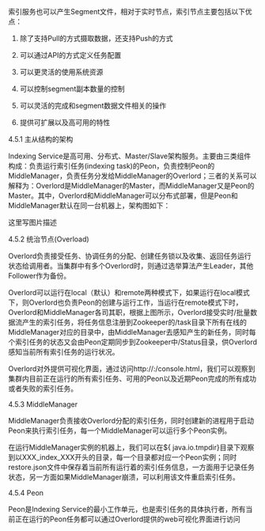 索引服务也可以产生Segment文件，相对于实时节点，索引节点主要包括以下优点： 

1. 除了支持Pull的方式摄取数据，还支持Push的方式 

2. 可以通过API的方式定义任务配置 

3. 可以更灵活的使用系统资源 

4. 可以控制segment副本数量的控制 

5. 可以灵活的完成和segment数据文件相关的操作 

6. 提供可扩展以及高可用的特性



4.5.1 主从结构的架构

Indexing Service是高可用、分布式、Master/Slave架构服务。主要由三类组件构成：负责运行索引任务\(indexing task\)的Peon，负责控制Peon的MiddleManager，负责任务分发给MiddleManager的Overlord；三者的关系可以解释为：Overlord是MiddleManager的Master，而MiddleManager又是Peon的Master。其中，Overlord和MiddleManager可以分布式部署，但是Peon和MiddleManager默认在同一台机器上，架构图如下：



这里写图片描述



4.5.2 统治节点\(Overload\)

Overlord负责接受任务、协调任务的分配、创建任务锁以及收集、返回任务运行状态给调用者。当集群中有多个Overlord时，则通过选举算法产生Leader，其他Follower作为备份。



Overlord可以运行在local（默认）和remote两种模式下，如果运行在local模式下，则Overlord也负责Peon的创建与运行工作，当运行在remote模式下时，Overlord和MiddleManager各司其职，根据上图所示，Overlord接受实时/批量数据流产生的索引任务，将任务信息注册到Zookeeper的/task目录下所有在线的MiddleManager对应的目录中，由MiddleManager去感知产生的新任务，同时每个索引任务的状态又会由Peon定期同步到Zookeeper中/Status目录，供Overlord感知当前所有索引任务的运行状况。



Overlord对外提供可视化界面，通过访问http://:/console.html，我们可以观察到集群内目前正在运行的所有索引任务、可用的Peon以及近期Peon完成的所有成功或者失败的索引任务。



4.5.3 MiddleManager

MiddleManager负责接收Overlord分配的索引任务，同时创建新的进程用于启动Peon来执行索引任务，每一个MiddleManager可以运行多个Peon实例。



在运行MiddleManager实例的机器上，我们可以在${ java.io.tmpdir}目录下观察到以XXX\_index\_XXX开头的目录，每一个目录都对应一个Peon实例；同时restore.json文件中保存着当前所有运行着的索引任务信息，一方面用于记录任务状态，另一方面如果MiddleManager崩溃，可以利用该文件重启索引任务。



4.5.4 Peon

Peon是Indexing Service的最小工作单元，也是索引任务的具体执行者，所有当前正在运行的Peon任务都可以通过Overlord提供的web可视化界面进行访问

